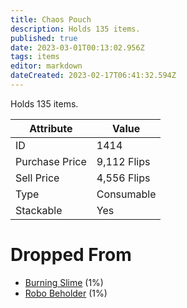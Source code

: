 ```yaml
---
title: Chaos Pouch
description: Holds 135 items.
published: true
date: 2023-03-01T00:13:02.956Z
tags: items
editor: markdown
dateCreated: 2023-02-17T06:41:32.594Z
---
```


Holds 135 items.

|Attribute|Value|
|-|-|
|ID|1414|
|Purchase Price|9,112 Flips|
|Sell Price|4,556 Flips|
|Type|Consumable|
|Stackable|Yes|


# Dropped From
 * [Burning Slime](/monsters/burning-slime) (1%)
 * [Robo Beholder](/monsters/robo-beholder) (1%)
